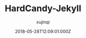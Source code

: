---
title: HardCandy-Jekyll
github: https://github.com/xukimseven/HardCandy-Jekyll
demo: https://ww1.xseven.me/
author: xujinqi
ssg:
  - Jekyll
cms:
  - No Cms
date: 2018-05-28T12:09:01.000Z
description: 一款清新 糖果色🍬 的 ‘Jekyll’ 主题。A candy-colored 🍬 ‘Jekyll’ theme.
stale: true
draft: true
---